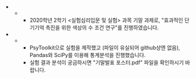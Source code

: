 * * * 2020학년 2학기 <실험심리입문 및 실험> 과목 기말 과제로, "효과적인 단기기억 촉진을 위한 색상의 수 조건 연구"를 진행하였습니다.
* * * PsyToolkit으로 실험을 제작했고 (파일이 유실되어 github상엔 없음), Pandas와 SciPy를 이용해 통계분석을 진행했습니다.
    * 실험 결과 분석이 궁금하시면 "기말발표 포스터.pdf" 파일을 확인하시기 바랍니다.
